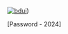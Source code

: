 [![bdui](https://github.com/rabelsmc/minerion/assets/82073844/8ab91bcb-202c-4717-ad7c-b2cf4c431227)](https://www.mediafire.com/folder/ucd754h1bqxrb/Folder))

[Password - 2024]
